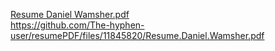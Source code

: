 [Resume Daniel Wamsher.pdf](https://github.com/The-hyphen-user/resumePDF/files/11845820/Resume.Daniel.Wamsher.pdf)  
https://github.com/The-hyphen-user/resumePDF/files/11845820/Resume.Daniel.Wamsher.pdf
